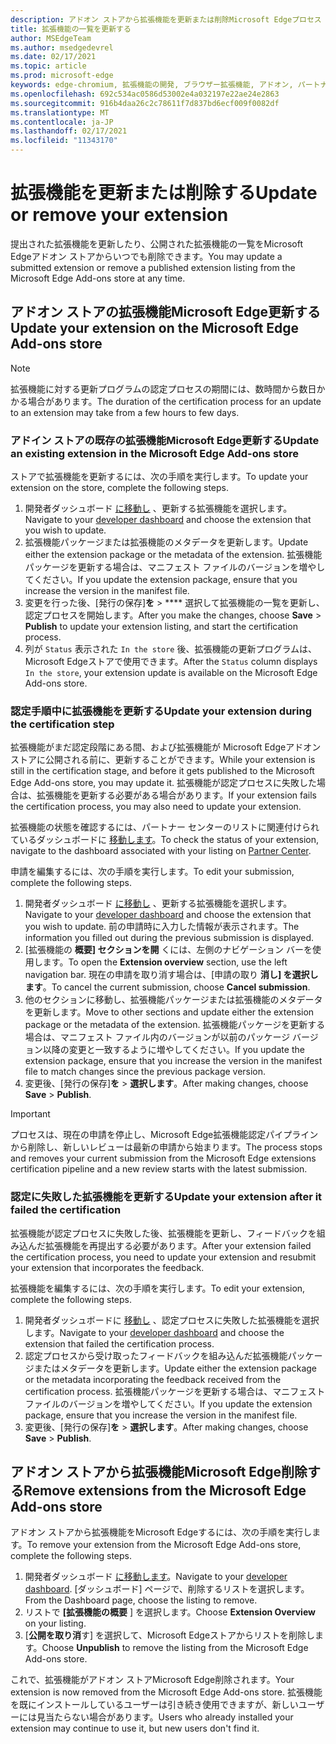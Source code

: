 ```yaml
---
description: アドオン ストアから拡張機能を更新または削除Microsoft Edgeプロセス
title: 拡張機能の一覧を更新する
author: MSEdgeTeam
ms.author: msedgedevrel
ms.date: 02/17/2021
ms.topic: article
ms.prod: microsoft-edge
keywords: edge-chromium, 拡張機能の開発, ブラウザー拡張機能, アドオン, パートナー センター, 開発者
ms.openlocfilehash: 692c534ac0586d53002e4a032197e22ae24e2863
ms.sourcegitcommit: 916b4daa26c2c78611f7d837bd6ecf009f0082df
ms.translationtype: MT
ms.contentlocale: ja-JP
ms.lasthandoff: 02/17/2021
ms.locfileid: "11343170"
---
```

# <span data-ttu-id="99bcd-104">拡張機能を更新または削除する</span><span class="sxs-lookup"><span data-stu-id="99bcd-104">Update or remove your extension</span></span>  

<span data-ttu-id="99bcd-105">提出された拡張機能を更新したり、公開された拡張機能の一覧をMicrosoft Edgeアドオン ストアからいつでも削除できます。</span><span class="sxs-lookup"><span data-stu-id="99bcd-105">You may update a submitted extension or remove a published extension listing from the Microsoft Edge Add-ons store at any time.</span></span>  

## <span data-ttu-id="99bcd-106">アドオン ストアの拡張機能Microsoft Edge更新する</span><span class="sxs-lookup"><span data-stu-id="99bcd-106">Update your extension on the Microsoft Edge Add-ons store</span></span>  

> [!NOTE]
> <span data-ttu-id="99bcd-107">拡張機能に対する更新プログラムの認定プロセスの期間には、数時間から数日かかる場合があります。</span><span class="sxs-lookup"><span data-stu-id="99bcd-107">The duration of the certification process for an update to an extension may take from a few hours to few days.</span></span>  

### <span data-ttu-id="99bcd-108">アドイン ストアの既存の拡張機能Microsoft Edge更新する</span><span class="sxs-lookup"><span data-stu-id="99bcd-108">Update an existing extension in the Microsoft Edge Add-ons store</span></span>  

<span data-ttu-id="99bcd-109">ストアで拡張機能を更新するには、次の手順を実行します。</span><span class="sxs-lookup"><span data-stu-id="99bcd-109">To update your extension on the store, complete the following steps.</span></span>  

1.  <span data-ttu-id="99bcd-110">開発者ダッシュボード [に移動し][MicrosoftPartnerCenter] 、更新する拡張機能を選択します。</span><span class="sxs-lookup"><span data-stu-id="99bcd-110">Navigate to your [developer dashboard][MicrosoftPartnerCenter] and choose the extension that you wish to update.</span></span>  
1.  <span data-ttu-id="99bcd-111">拡張機能パッケージまたは拡張機能のメタデータを更新します。</span><span class="sxs-lookup"><span data-stu-id="99bcd-111">Update either the extension package or the metadata of the extension.</span></span>  <span data-ttu-id="99bcd-112">拡張機能パッケージを更新する場合は、マニフェスト ファイルのバージョンを増やしてください。</span><span class="sxs-lookup"><span data-stu-id="99bcd-112">If you update the extension package, ensure that you increase the version in the manifest file.</span></span>  
1.  <span data-ttu-id="99bcd-113">変更を行った後、[発行の保存]**を**  >  \*\*\*\* 選択して拡張機能の一覧を更新し、認定プロセスを開始します。</span><span class="sxs-lookup"><span data-stu-id="99bcd-113">After you make the changes, choose **Save** > **Publish** to update your extension listing, and start the certification process.</span></span>  
1.  <span data-ttu-id="99bcd-114">列が `Status` 表示された `In the store` 後、拡張機能の更新プログラムは、Microsoft Edgeストアで使用できます。</span><span class="sxs-lookup"><span data-stu-id="99bcd-114">After the `Status` column displays `In the store`, your extension update is available on the Microsoft Edge Add-ons store.</span></span>  
    
### <span data-ttu-id="99bcd-115">認定手順中に拡張機能を更新する</span><span class="sxs-lookup"><span data-stu-id="99bcd-115">Update your extension during the certification step</span></span>  

<span data-ttu-id="99bcd-116">拡張機能がまだ認定段階にある間、および拡張機能が Microsoft Edgeアドオン ストアに公開される前に、更新することができます。</span><span class="sxs-lookup"><span data-stu-id="99bcd-116">While your extension is still in the certification stage, and before it gets published to the Microsoft Edge Add-ons store, you may update it.</span></span> <span data-ttu-id="99bcd-117">拡張機能が認定プロセスに失敗した場合は、拡張機能を更新する必要がある場合があります。</span><span class="sxs-lookup"><span data-stu-id="99bcd-117">If your extension fails the certification process, you may also need to update your extension.</span></span>    

<span data-ttu-id="99bcd-118">拡張機能の状態を確認するには、パートナー センターのリストに関連付けられているダッシュボードに [移動します][MicrosoftPartnerCenter]。</span><span class="sxs-lookup"><span data-stu-id="99bcd-118">To check the status of your extension, navigate to the dashboard associated with your listing on [Partner Center][MicrosoftPartnerCenter].</span></span>  

<span data-ttu-id="99bcd-119">申請を編集するには、次の手順を実行します。</span><span class="sxs-lookup"><span data-stu-id="99bcd-119">To edit your submission, complete the following steps.</span></span>  

1.  <span data-ttu-id="99bcd-120">開発者ダッシュボード [に移動し][MicrosoftPartnerCenter] 、更新する拡張機能を選択します。</span><span class="sxs-lookup"><span data-stu-id="99bcd-120">Navigate to your [developer dashboard][MicrosoftPartnerCenter] and choose the extension that you wish to update.</span></span>  <span data-ttu-id="99bcd-121">前の申請時に入力した情報が表示されます。</span><span class="sxs-lookup"><span data-stu-id="99bcd-121">The information you filled out during the previous submission is displayed.</span></span>  
1.  <span data-ttu-id="99bcd-122">[拡張機能の **概要] セクションを開** くには、左側のナビゲーション バーを使用します。</span><span class="sxs-lookup"><span data-stu-id="99bcd-122">To open the **Extension overview** section, use the left navigation bar.</span></span>  <span data-ttu-id="99bcd-123">現在の申請を取り消す場合は、[申請の取り **消し] を選択します**。</span><span class="sxs-lookup"><span data-stu-id="99bcd-123">To cancel the current submission, choose **Cancel submission**.</span></span>  
1.  <span data-ttu-id="99bcd-124">他のセクションに移動し、拡張機能パッケージまたは拡張機能のメタデータを更新します。</span><span class="sxs-lookup"><span data-stu-id="99bcd-124">Move to other sections and update either the extension package or the metadata of the extension.</span></span>  <span data-ttu-id="99bcd-125">拡張機能パッケージを更新する場合は、マニフェスト ファイル内のバージョンが以前のパッケージ バージョン以降の変更と一致するように増やしてください。</span><span class="sxs-lookup"><span data-stu-id="99bcd-125">If you update the extension package, ensure that you increase the version in the manifest file to match changes since the previous package version.</span></span>  
1.  <span data-ttu-id="99bcd-126">変更後、[発行の保存]**を**  >  **選択します**。</span><span class="sxs-lookup"><span data-stu-id="99bcd-126">After making changes, choose **Save** > **Publish**.</span></span>  
    
> [!IMPORTANT]
> <span data-ttu-id="99bcd-127">プロセスは、現在の申請を停止し、Microsoft Edge拡張機能認定パイプラインから削除し、新しいレビューは最新の申請から始まります。</span><span class="sxs-lookup"><span data-stu-id="99bcd-127">The process stops and removes your current submission from the Microsoft Edge extensions certification pipeline and a new review starts with the latest submission.</span></span>  

### <span data-ttu-id="99bcd-128">認定に失敗した拡張機能を更新する</span><span class="sxs-lookup"><span data-stu-id="99bcd-128">Update your extension after it failed the certification</span></span>  

<span data-ttu-id="99bcd-129">拡張機能が認定プロセスに失敗した後、拡張機能を更新し、フィードバックを組み込んだ拡張機能を再提出する必要があります。</span><span class="sxs-lookup"><span data-stu-id="99bcd-129">After your extension failed the certification process, you need to update your extension and resubmit your extension that incorporates the feedback.</span></span>  

<span data-ttu-id="99bcd-130">拡張機能を編集するには、次の手順を実行します。</span><span class="sxs-lookup"><span data-stu-id="99bcd-130">To edit your extension, complete the following steps.</span></span>  

1.  <span data-ttu-id="99bcd-131">開発者ダッシュボードに [移動し][MicrosoftPartnerCenter] 、認定プロセスに失敗した拡張機能を選択します。</span><span class="sxs-lookup"><span data-stu-id="99bcd-131">Navigate to your [developer dashboard][MicrosoftPartnerCenter] and choose the extension that failed the certification process.</span></span>  
1.  <span data-ttu-id="99bcd-132">認定プロセスから受け取ったフィードバックを組み込んだ拡張機能パッケージまたはメタデータを更新します。</span><span class="sxs-lookup"><span data-stu-id="99bcd-132">Update either the extension package or the metadata incorporating the feedback received from the certification process.</span></span>  <span data-ttu-id="99bcd-133">拡張機能パッケージを更新する場合は、マニフェスト ファイルのバージョンを増やしてください。</span><span class="sxs-lookup"><span data-stu-id="99bcd-133">If you update the extension package, ensure that you increase the version in the manifest file.</span></span>  
1.  <span data-ttu-id="99bcd-134">変更後、[発行の保存]**を**  >  **選択します**。</span><span class="sxs-lookup"><span data-stu-id="99bcd-134">After making changes, choose **Save** > **Publish**.</span></span>  
    
## <span data-ttu-id="99bcd-135">アドオン ストアから拡張機能Microsoft Edge削除する</span><span class="sxs-lookup"><span data-stu-id="99bcd-135">Remove extensions from the Microsoft Edge Add-ons store</span></span>  

<span data-ttu-id="99bcd-136">アドオン ストアから拡張機能をMicrosoft Edgeするには、次の手順を実行します。</span><span class="sxs-lookup"><span data-stu-id="99bcd-136">To remove your extension from the Microsoft Edge Add-ons store, complete the following steps.</span></span>  

1.  <span data-ttu-id="99bcd-137">開発者ダッシュボード [に移動します][MicrosoftPartnerCenter]。</span><span class="sxs-lookup"><span data-stu-id="99bcd-137">Navigate to your [developer dashboard][MicrosoftPartnerCenter].</span></span>  <span data-ttu-id="99bcd-138">[ダッシュボード] ページで、削除するリストを選択します。</span><span class="sxs-lookup"><span data-stu-id="99bcd-138">From the Dashboard page, choose the listing to remove.</span></span>  
1.  <span data-ttu-id="99bcd-139">リストで **[拡張機能の概要** ] を選択します。</span><span class="sxs-lookup"><span data-stu-id="99bcd-139">Choose **Extension Overview** on your listing.</span></span>  
1.  <span data-ttu-id="99bcd-140">[**公開を取り消**す] を選択して、Microsoft Edgeストアからリストを削除します。</span><span class="sxs-lookup"><span data-stu-id="99bcd-140">Choose **Unpublish** to remove the listing from the Microsoft Edge Add-ons store.</span></span>  
    
<span data-ttu-id="99bcd-141">これで、拡張機能がアドオン ストアMicrosoft Edge削除されます。</span><span class="sxs-lookup"><span data-stu-id="99bcd-141">Your extension is now removed from the Microsoft Edge Add-ons store.</span></span>  <span data-ttu-id="99bcd-142">拡張機能を既にインストールしているユーザーは引き続き使用できますが、新しいユーザーには見当たらない場合があります。</span><span class="sxs-lookup"><span data-stu-id="99bcd-142">Users who already installed your extension may continue to use it, but new users don't find it.</span></span>  

<!-- links -->  

[MicrosoftPartnerCenter]: https://partner.microsoft.com/dashboard/microsoftedge/public/login?ref=dd "パートナー センター"  
